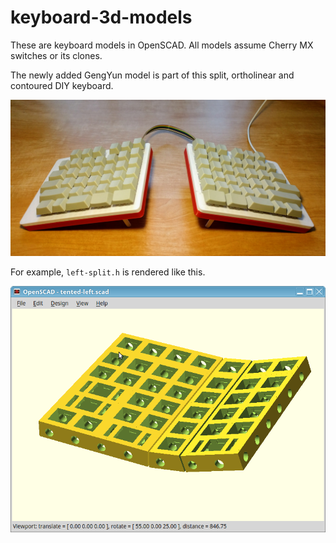 # keyboard-3d-models

These are keyboard models in OpenSCAD. All models assume Cherry MX switches or
its clones.

The newly added GengYun model is part of this split, ortholinear and contoured
DIY keyboard.

![GengYun](https://github.com/macroxue/keyboard-3d-models/blob/master/geng-yun.jpg)

For example, `left-split.h` is rendered like this.

![Left split](https://github.com/macroxue/keyboard-3d-models/blob/master/left-split.png)

